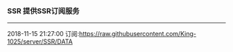 ### SSR 提供SSR订阅服务
---
2018-11-15 21:27:00 订阅:https://raw.githubusercontent.com/King-1025/server/SSR/DATA
